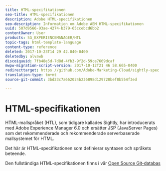```yaml
---
title: HTML-specifikationen
seo-title: HTML-specifikationen
description: Adobe HTML-specifikationen
seo-description: Information om Adobe AEM HTML-specifikationen
uuid: 507d9566-93ae-4274-b379-65ccebcd6bb2
contentOwner: User
products: SG_EXPERIENCEMANAGER/HTL
topic-tags: html-template-language
content-type: reference
deleted: 2017-10-23T14 29 42.840-0400
deletedby: alvawb
discoiquuid: 7fb48e5d-7d8d-4fb3-9f2d-59ce7669dcaf
mwpw-migration-script-version: 2017-10-12T21 46 58.665-0400
redirecttarget: https //github.com/Adobe-Marketing-Cloud/sightly-spec
translation-type: tm+mt
source-git-commit: 3bd23c7a662024b236898d129728bef8b554f3ed

---
```



# HTML-specifikationen

HTML-mallspråket (HTL), som tidigare kallades Sightly, har introducerats med Adobe Experience Manager 6.0 och ersätter JSP (JavaServer Pages) som det rekommenderade och rekommenderade serverbaserade mallsystemet för HTML.

Det här är HTML-specifikationen som definierar syntaxen och språkets beteende.

Den fullständiga HTML-specifikationen finns i vår [Open Source Git-databas](https://github.com/adobe/htl-spec)
